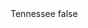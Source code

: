 <?xml version="1.0" encoding="UTF-8"?>
<CustomMetadata xmlns="http://soap.sforce.com/2006/04/metadata">
    <label>Tennessee</label>
    <protected>false</protected>
</CustomMetadata>
